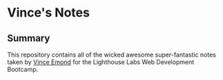 # Vince's Notes

## Summary 

This repository contains all of the wicked awesome super-fantastic notes taken by [Vince Emond](https://github.com/VinceEmond) for the Lighthouse Labs Web Development Bootcamp.

